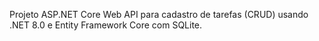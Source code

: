 <!-- Use this file to provide workspace-specific custom instructions to Copilot. For more details, visit https://code.visualstudio.com/docs/copilot/copilot-customization#_use-a-githubcopilotinstructionsmd-file -->

Projeto ASP.NET Core Web API para cadastro de tarefas (CRUD) usando .NET 8.0 e Entity Framework Core com SQLite.
